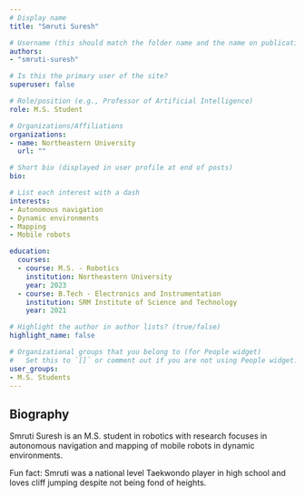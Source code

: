 ```yaml
---
# Display name
title: "Smruti Suresh"

# Username (this should match the folder name and the name on publications)
authors:
- "smruti-suresh"

# Is this the primary user of the site?
superuser: false

# Role/position (e.g., Professor of Artificial Intelligence)
role: M.S. Student

# Organizations/Affiliations
organizations:
- name: Northeastern University
  url: ""

# Short bio (displayed in user profile at end of posts)
bio:

# List each interest with a dash
interests:
- Autonomous navigation
- Dynamic environments
- Mapping
- Mobile robots

education:
  courses:
  - course: M.S. - Robotics
    institution: Northeastern University
    year: 2023
  - course: B.Tech - Electronics and Instrumentation
    institution: SRM Institute of Science and Technology
    year: 2021

# Highlight the author in author lists? (true/false)
highlight_name: false

# Organizational groups that you belong to (for People widget)
#   Set this to `[]` or comment out if you are not using People widget.
user_groups:
- M.S. Students
---
```


## Biography

Smruti Suresh is an M.S. student in robotics with research focuses in autonomous navigation and mapping of mobile robots in dynamic environments.

Fun fact: Smruti was a national level Taekwondo player in high school and loves cliff jumping despite not being fond of heights.
